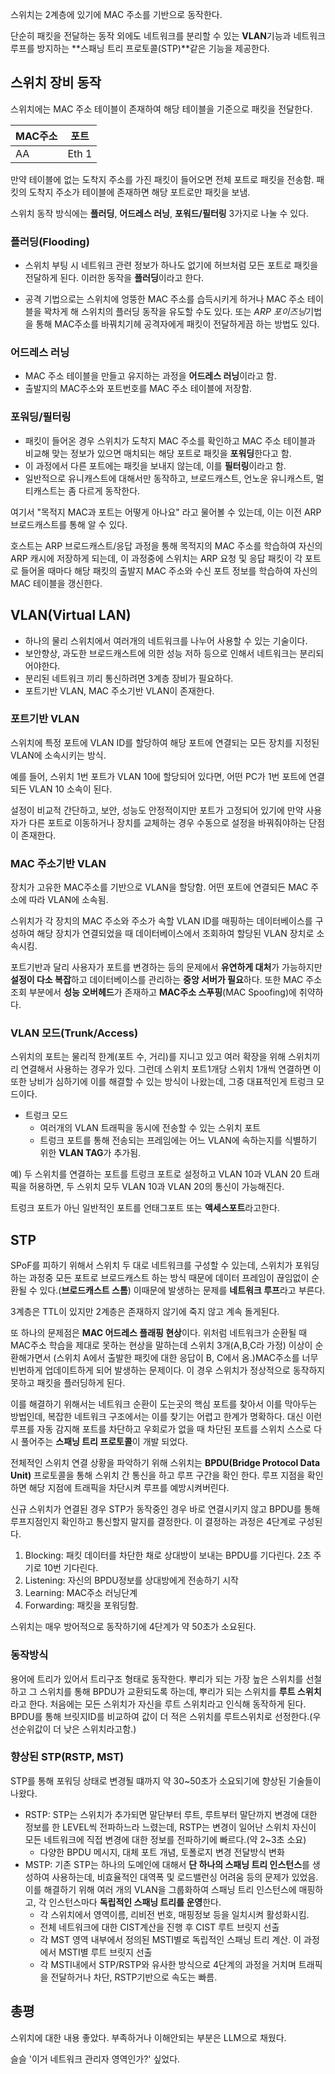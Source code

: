 스위치는 2계층에 있기에 MAC 주소를 기반으로 동작한다.

단순히 패킷을 전달하는 동작 외에도 네트워크를 분리할 수 있는 **VLAN**기능과 네트워크 루프를 방지하는 **스패닝 트리 프로토콜(STP)**같은 기능을 제공한다. 

## 스위치 장비 동작

스위치에는 MAC 주소 테이블이 존재하여  해당 테이블을 기준으로 패킷을 전달한다.

|MAC주소|포트|
|-----|----|
|AA|Eth 1|

만약 테이블에 없는 도착지 주소를 가진 패킷이 들어오면 전체 포트로 패킷을 전송함. 패킷의 도착지 주소가 테이블에 존재하면 해당 포트로만 패킷을 보냄.

스위치 동작 방식에는 **플러딩**, **어드레스 러닝**, **포워드/필터링** 3가지로 나눌 수 있다.

### 플러딩(Flooding)

- 스위치 부팅 시 네트워크 관련 정보가 하나도 없기에 허브처럼 모든 포트로 패킷을 전달하게 된다. 이러한 동작을 **플러딩**이라고 한다.

- 공격 기법으로는 스위치에 엉뚱한 MAC 주소를 습득시키게 하거나 MAC 주소 테이블을 꽉차게 해 스위치의 플러딩 동작을 유도할 수도 있다. 또는 *ARP 포이즈닝*기법을 통해 MAC주소를 바꿔치기헤 공격자에게 패킷이 전달하게끔 하는 방법도 있다.

### 어드레스 러닝

- MAC 주소 테이블을 만들고 유지하는 과정을 **어드레스 러닝**이라고 함. 
- 출발지의 MAC주소와 포트번호를 MAC 주소 테이블에 저장함.

### 포워딩/필터링

- 패킷이 들어온 경우 스위치가 도착지 MAC 주소를 확인하고 MAC 주소 테이블과 비교해 맞는 정보가 있으면 매치되는 해당 포트로 패킷을 **포워딩**한다고 함.
- 이 과정에서 다른 포트에는 패킷을 보내지 않는데, 이를 **필터링**이라고 함.
- 일반적으로 유니캐스트에 대해서만 동작하고, 브로드캐스트, 언노운 유니캐스트, 멀티캐스트는 좀 다르게 동작한다. 

여기서 "목적지 MAC과 포트는 어떻게 아나요" 라고 물어볼 수 있는데, 이는 이전 ARP브로드캐스트를 통해 알 수 있다.

호스트는 ARP 브로드캐스트/응답 과정을 통해 목적지의 MAC 주소를 학습하여 자신의 ARP 캐시에 저장하게 되는데, 이 과정중에 스위치는 ARP 요청 및 응답 패킷이 각 포트로 들어올 때마다 해당 패킷의 출발지 MAC 주소와 수신 포트 정보를 학습하여 자신의 MAC 테이블을 갱신한다.

## VLAN(Virtual LAN)

- 하나의 물리 스위치에서 여러개의 네트워크를 나누어 사용할 수 있는 기술이다.
- 보안향상, 과도한 브로드캐스트에 의한 성능 저하 등으로 인해서 네트워크는 분리되어야한다.
- 분리된 네트워크 끼리 통신하려면 3계층 장비가 필요하다.
- 포트기반 VLAN, MAC 주소기반 VLAN이 존재한다.

### 포트기반 VLAN

스위치에 특정 포트에 VLAN ID를 할당하여 해당 포트에 연결되는 모든 장치를 지정된 VLAN에 소속시키는 방식.

예를 들어, 스위치 1번 포트가 VLAN 10에 할당되어 있다면, 어떤 PC가 1번 포트에 연결되든 VLAN 10 소속이 된다.

설정이 비교적 간단하고, 보안, 성능도 안정적이지만 포트가 고정되어 있기에 만약 사용자가 다른 포트로 이동하거나 장치를 교체하는 경우 수동으로 설정을 바꿔줘야하는 단점이 존재한다.

### MAC 주소기반 VLAN

장치가 고유한 MAC주소를 기반으로 VLAN을 할당함. 어떤 포트에 연결되든 MAC 주소에 따라 VLAN에 소속됨.

스위치가 각 장치의 MAC 주소와 주소가 속할 VLAN ID를 매핑하는 데이터베이스를 구성하여 해당 장치가 연결되었을 때 데이터베이스에서 조회하여 할당된 VLAN 장치로 소속시킴. 

포트기반과 달리 사용자가 포트를 변경하는 등의 문제에서 **유연하게 대처**가 가능하지만 **설정이 다소 복잡**하고 데이터베이스를 관리하는 **중앙 서버가 필요**하다. 또한 MAC 주소 조회 부분에서 **성능 오버헤드**가 존재하고 **MAC주소 스푸핑**(MAC Spoofing)에 취약하다.


### VLAN 모드(Trunk/Access)

스위치의 포트는 물리적 한계(포트 수, 거리)를 지니고 있고 여러 확장을 위해 스위치끼리 연결해서 사용하는 경우가 있다. 그런데 스위치 포트1개당 스위치 1개씩 연결하면 이 또한 낭비가 심하기에 이를 해결할 수 있는 방식이 나왔는데, 그중 대표적인게 트렁크 모드이다.

- 트렁크 모드
    - 여러개의 VLAN 트래픽을 동시에 전송할 수 있는 스위치 포트
    - 트렁크 포트를 통해 전송되는 프레임에는 어느 VLAN에 속하는지를 식별하기 위한 **VLAN TAG**가 추가됨. 

예) 두 스위치를 연결하는 포트를 트렁크 포트로 설정하고 VLAN 10과 VLAN 20 트래픽을 허용하면, 두 스위치 모두 VLAN 10과 VLAN 20의 통신이 가능해진다.

트렁크 포트가 아닌 일반적인 포트를 언태그포트 또는 **액세스포트**라고한다.

## STP

SPoF를 피하기 위해서 스위치 두 대로 네트워크를 구성할 수 있는데, 스위치가 포워딩 하는 과정중 모든 포트로 브로드캐스트 하는 방식 때문에 데이터 프레임이 끊임없이 순환될 수 있다.(**브로드캐스트 스톰**) 이때문에 발생하는 문제를 **네트워크 루프**라고 부른다.

3계층은 TTL이 있지만 2계층은 존재하지 않기에 죽지 않고 계속 돌게된다.

또 하나의 문제점은 **MAC 어드레스 플래핑 현상**이다. 위처럼 네트워크가 순환될 때 MAC주소 학습을 제대로 못하는 현상을 말하는데 스위치 3개(A,B,C라 가정) 이상이 순환해가면서 (스위치 A에서 출발한 패킷에 대한 응답이 B, C에서 옴.)MAC주소를 너무 빈번하게 업데이트하게 되어 발생하는 문제이다. 이 경우 스위치가 정상적으로 동작하지 못하고 패킷을 플러딩하게 된다.

이를 해결하기 위해서는 네트워크 순환이 도는곳의 핵심 포트를 찾아서 이를 막아두는 방법인데, 복잡한 네트워크 구조에서는 이를 찾기는 어렵고 한계가 명확하다. 대신 이런 루프를 자동 감지해 포트를 차단하고 우회로가 없을 때 차단된 포트를 스위치 스스로 다시 풀어주는 **스패닝 트리 프로토콜**이 개발 되었다.

전체적인 스위치 연결 상황을 파악하기 위해 스위치는 **BPDU(Bridge Protocol Data Unit)** 프로토콜을 통해 스위치 간 통신을 하고 루프 구간을 확인 한다. 루프 지점을 확인하면 해당 지점에 트래픽을 차단시켜 루프를 예방시켜버린다.

신규 스위치가 연결된 경우 STP가 동작중인 경우 바로 연결시키지 않고 BPDU를 통해 루프지점인지 확인하고 통신할지 말지를 결정한다. 이 결정하는 과정은 4단계로 구성된다.

1. Blocking: 패킷 데이터를 차단한 채로 상대방이 보내는 BPDU를 기다린다. 2초 주기로 10번 기다린다.
2. Listening: 자신의 BPDU정보를 상대방에게 전송하기 시작
3. Learning: MAC주소 러닝단계
4. Forwarding: 패킷을 포워딩함. 

스위치는 매우 방어적으로 동작하기에 4단계가 약 50초가 소요된다.

### 동작방식

용어에 트리가 있어서 트리구조 형태로 동작한다. 뿌리가 되는 가장 높은 스위치를 선철하고 그 스위치를 통해 BPDU가 교환되도록 하는데, 뿌리가 되는 스위치를 **루트 스위치**라고 한다. 처음에는 모든 스위치가 자신을 루트 스위치라고 인식해 동작하게 된다. BPDU를 통해 브릿지ID를 비교하여 값이 더 적은 스위치를 루트스위치로 선정한다.(우선순위값이 더 낮은 스위치라고함.)

### 향상된 STP(RSTP, MST)

STP를 통해 포워딩 상태로 변경될 떄까지 약 30~50초가 소요되기에 향상된 기술들이 나왔다.

- RSTP: STP는 스위치가 추가되면 말단부터 루트, 루트부터 말단까지 변경에 대한 정보를 한 LEVEL씩 전파하느라 느렸는데, RSTP는 변경이 일어난 스위치 자신이 모든 네트워크에 직접 변경에 대한 정보를 전파하기에 빠르다.(약 2~3초 소요)
    - 다양한 BPDU 메시지, 대체 포트 개념, 토폴로지 변경 전달방식 변화
- MSTP: 기존 STP는 하나의 도메인에 대해서 **단 하나의 스패닝 트리 인스턴스**를 생성하여 사용하는데, 비효율적인 대역폭 및 로드밸런싱 어려움 등의 문제가 있었음. 이를 해결하기 위해 여러 개의 VLAN을 그룹화하여 스패닝 트리 인스턴스에 매핑하고, 각 인스턴스마다 **독립적인 스패닝 트리를 운영**한다.
    - 각 스위치에서 영역이름, 리비전 번호, 매핑정보 등을 일치시켜 활성화시킴.
    - 전체 네트워크에 대한 CIST계산을 진행 후 CIST 루트 브릿지 선출
    - 각 MST 영역 내부에서 정의된 MSTI별로 독립적인 스패닝 트리 계산. 이 과정에서 MSTI별 루트 브릿지 선출
    - 각 MSTI내에서 STP/RSTP와 유사한 방식으로 4단계의 과정을 거치며 트래픽을 전달하거나 차단, RSTP기반으로 속도는 빠름.



## 총평

스위치에 대한 내용 좋았다. 부족하거나 이해안되는 부분은 LLM으로 채웠다.

슬슬 '이거 네트워크 관리자 영역인가?' 싶었다.